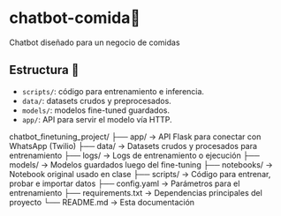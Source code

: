 # chatbot-comida🍗
Chatbot diseñado para un negocio de comidas

## Estructura 🚀
- `scripts/`: código para entrenamiento e inferencia.
- `data/`: datasets crudos y preprocesados.
- `models/`: modelos fine-tuned guardados.
- `app/`: API para servir el modelo vía HTTP.

chatbot_finetuning_project/
├── app/ → API Flask para conectar con WhatsApp (Twilio)
├── data/ → Datasets crudos y procesados para entrenamiento
├── logs/ → Logs de entrenamiento o ejecución
├── models/ → Modelos guardados luego del fine-tuning
├── notebooks/ → Notebook original usado en clase
├── scripts/ → Código para entrenar, probar e importar datos
├── config.yaml → Parámetros para el entrenamiento
├── requirements.txt → Dependencias principales del proyecto
└── README.md → Esta documentación
